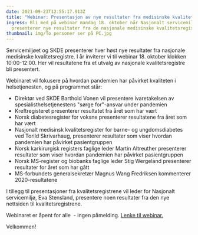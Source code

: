 ```yaml
---
date: 2021-09-23T12:55:17.913Z
title: "Webinar: Presentasjon av nye resultater fra medisinske kvalitetsregistre"
ingress: Bli med på webinar mandag 18. oktober når Nasjonalt servicemiljø
  presenterer nye resultater fra de nasjonale medisinske kvalitetsregistrene.
thumbnail: img/To personer ser på PC.jpg
---
```


Servicemiljøet og SKDE presenterer hver høst nye resultater fra nasjonale medisinske kvalitetsregistre. I år inviterer vi til webinar 18. oktober klokken 10:00-12:00. Her vil resultatene fra et utvalg av nasjonale kvalitetsregistre bli presentert.

Webinaret vil fokusere på hvordan pandemien har påvirket kvaliteten i helsetjenesten, og på programmet står:

- Direktør ved SKDE Barthold Vonen vil presentere ivaretakelsen av spesialisthelsetjenestens "sørge for"-ansvar under pandemien
- Kreftregisteret presenterer resultatet fra året som har vært
- Norsk diabetesregister for voksne presenterer resultatene fra året som har vært
- Nasjonalt medisinsk kvalitetsregister for barne- og ungdomsdiabetes ved Torild Skrivarhaug, presenterer resultater som viser hvordan pandemien har påvirket pasientgruppen
- Norsk karkirurgisk registers faglige leder Martin Altreuther presenterer resultater som viser hvordan pandemien har påvirket pasientgruppen
- Norsk MS-register og biobanks faglige leder Stig Wergeland presenterer resultater for året som har gått
- MS-forbundets generalsekretær Magnus Wang Fredriksen kommenterer 2020-resultatene

I tillegg til presentasjoner fra kvalitetsregistrene vil leder for Nasjonalt servicemiljø, Eva Stensland, presentere noen resultater fra den nye nettsiden til kvalitetsregistrene.

Webinaret er åpent for alle  - ingen påmelding. [Lenke til webinar.](https://www.tromsostreamingstudio.no/produksjon-v1/skde-webinar-mandag-18-oktober/)

Velkommen!
